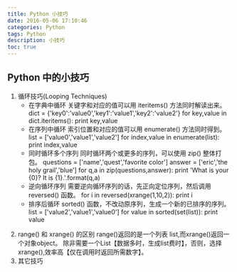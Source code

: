 ```yaml
---
title: Python 小技巧
date: 2016-05-06 17:10:46
categories: Python
tags: Python
description: 小技巧
toc: true
---
```


## Python 中的小技巧
1. 循环技巧(Looping Techniques)
	* 在字典中循环
	关键字和对应的值可以用 iteritems() 方法同时解读出来。
			dict = {'key0':'value0','key1':'value1','key2':'value2'}
			for key,value in dict.iteritems():
				print key,value
	* 在序列中循环
	索引位置和对应的值可以用 enumerate() 方法同时得到。
			list = ['value0','value1','value2']
			for index,value in enumerate(list):
				print index,value
	* 同时循环多个序列
	同时循环两个或更多的序列，可以使用 zip() 整体打包。
			questions = ['name','quest','favorite color']
			answer = ['eric','the holy grail','blue']
			for q,a in zip(questions,answer):
				print 'What is your {0}? It is {1}.'.format(q,a)
	* 逆向循环序列
	需要逆向循环序列的话，先正向定位序列，然后调用 reversed() 函数。
			for i in reversed(xrange(1,10,2)):
				print i
	* 排序后循环
	sorted() 函数，不改动原序列，生成一个新的已排序的序列。
			list = ['value2','value1','value0']
			for value in sorted(set(list)):
				print value
<!--more-->
2. range() 和 xrange() 的区别
	range()返回的是一个列表 list,而xrange()返回一个对象object。
	除非需要一个List【数据多时，生成list费时】，否则，选择xrange(),效率高【仅在调用时返回所需数字】。
3. 其它技巧
